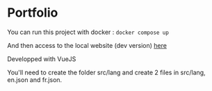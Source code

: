 # Portfolio

You can run this project with docker : `docker compose up`

And then access to the local website (dev version) [here](http://localhost:8000/src/pages/)

Developped with VueJS

You'll need to create the folder src/lang and create 2 files in src/lang, en.json and fr.json. 
